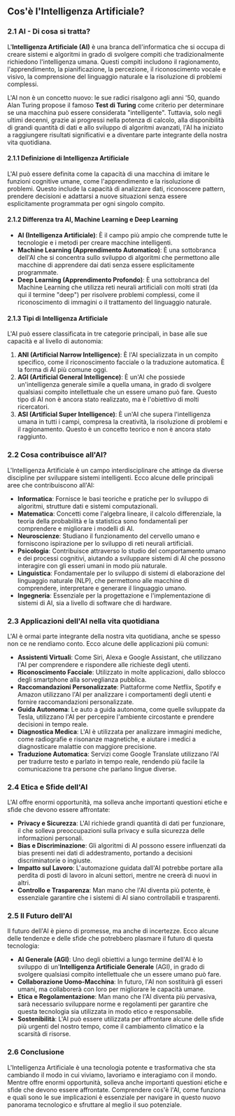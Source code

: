 ## **Cos'è l'Intelligenza Artificiale?**

### **2.1 AI - Di cosa si tratta?**

L'**Intelligenza Artificiale (AI)** è una branca dell'informatica che si occupa di creare sistemi e algoritmi in grado di svolgere compiti che tradizionalmente richiedono l'intelligenza umana. Questi compiti includono il ragionamento, l'apprendimento, la pianificazione, la percezione, il riconoscimento vocale e visivo, la comprensione del linguaggio naturale e la risoluzione di problemi complessi.

L'AI non è un concetto nuovo: le sue radici risalgono agli anni '50, quando Alan Turing propose il famoso **Test di Turing** come criterio per determinare se una macchina può essere considerata "intelligente". Tuttavia, solo negli ultimi decenni, grazie ai progressi nella potenza di calcolo, alla disponibilità di grandi quantità di dati e allo sviluppo di algoritmi avanzati, l'AI ha iniziato a raggiungere risultati significativi e a diventare parte integrante della nostra vita quotidiana.

#### **2.1.1 Definizione di Intelligenza Artificiale**

L'AI può essere definita come la capacità di una macchina di imitare le funzioni cognitive umane, come l'apprendimento e la risoluzione di problemi. Questo include la capacità di analizzare dati, riconoscere pattern, prendere decisioni e adattarsi a nuove situazioni senza essere esplicitamente programmata per ogni singolo compito.

#### **2.1.2 Differenza tra AI, Machine Learning e Deep Learning**

- **AI (Intelligenza Artificiale)**: È il campo più ampio che comprende tutte le tecnologie e i metodi per creare macchine intelligenti.
- **Machine Learning (Apprendimento Automatico)**: È una sottobranca dell'AI che si concentra sullo sviluppo di algoritmi che permettono alle macchine di apprendere dai dati senza essere esplicitamente programmate.
- **Deep Learning (Apprendimento Profondo)**: È una sottobranca del Machine Learning che utilizza reti neurali artificiali con molti strati (da qui il termine "deep") per risolvere problemi complessi, come il riconoscimento di immagini o il trattamento del linguaggio naturale.

#### **2.1.3 Tipi di Intelligenza Artificiale**

L'AI può essere classificata in tre categorie principali, in base alle sue capacità e al livello di autonomia:

1. **ANI (Artificial Narrow Intelligence)**: È l'AI specializzata in un compito specifico, come il riconoscimento facciale o la traduzione automatica. È la forma di AI più comune oggi.
2. **AGI (Artificial General Intelligence)**: È un'AI che possiede un'intelligenza generale simile a quella umana, in grado di svolgere qualsiasi compito intellettuale che un essere umano può fare. Questo tipo di AI non è ancora stato realizzato, ma è l'obiettivo di molti ricercatori.
3. **ASI (Artificial Super Intelligence)**: È un'AI che supera l'intelligenza umana in tutti i campi, compresa la creatività, la risoluzione di problemi e il ragionamento. Questo è un concetto teorico e non è ancora stato raggiunto.

### **2.2 Cosa contribuisce all'AI?**

L'Intelligenza Artificiale è un campo interdisciplinare che attinge da diverse discipline per sviluppare sistemi intelligenti. Ecco alcune delle principali aree che contribuiscono all'AI:

- **Informatica**: Fornisce le basi teoriche e pratiche per lo sviluppo di algoritmi, strutture dati e sistemi computazionali.
- **Matematica**: Concetti come l'algebra lineare, il calcolo differenziale, la teoria della probabilità e la statistica sono fondamentali per comprendere e migliorare i modelli di AI.
- **Neuroscienze**: Studiano il funzionamento del cervello umano e forniscono ispirazione per lo sviluppo di reti neurali artificiali.
- **Psicologia**: Contribuisce attraverso lo studio del comportamento umano e dei processi cognitivi, aiutando a sviluppare sistemi di AI che possono interagire con gli esseri umani in modo più naturale.
- **Linguistica**: Fondamentale per lo sviluppo di sistemi di elaborazione del linguaggio naturale (NLP), che permettono alle macchine di comprendere, interpretare e generare il linguaggio umano.
- **Ingegneria**: Essenziale per la progettazione e l'implementazione di sistemi di AI, sia a livello di software che di hardware.

### **2.3 Applicazioni dell'AI nella vita quotidiana**

L'AI è ormai parte integrante della nostra vita quotidiana, anche se spesso non ce ne rendiamo conto. Ecco alcune delle applicazioni più comuni:

- **Assistenti Virtuali**: Come Siri, Alexa e Google Assistant, che utilizzano l'AI per comprendere e rispondere alle richieste degli utenti.
- **Riconoscimento Facciale**: Utilizzato in molte applicazioni, dallo sblocco degli smartphone alla sorveglianza pubblica.
- **Raccomandazioni Personalizzate**: Piattaforme come Netflix, Spotify e Amazon utilizzano l'AI per analizzare i comportamenti degli utenti e fornire raccomandazioni personalizzate.
- **Guida Autonoma**: Le auto a guida autonoma, come quelle sviluppate da Tesla, utilizzano l'AI per percepire l'ambiente circostante e prendere decisioni in tempo reale.
- **Diagnostica Medica**: L'AI è utilizzata per analizzare immagini mediche, come radiografie e risonanze magnetiche, e aiutare i medici a diagnosticare malattie con maggiore precisione.
- **Traduzione Automatica**: Servizi come Google Translate utilizzano l'AI per tradurre testo e parlato in tempo reale, rendendo più facile la comunicazione tra persone che parlano lingue diverse.

### **2.4 Etica e Sfide dell'AI**

L'AI offre enormi opportunità, ma solleva anche importanti questioni etiche e sfide che devono essere affrontate:

- **Privacy e Sicurezza**: L'AI richiede grandi quantità di dati per funzionare, il che solleva preoccupazioni sulla privacy e sulla sicurezza delle informazioni personali.
- **Bias e Discriminazione**: Gli algoritmi di AI possono essere influenzati da bias presenti nei dati di addestramento, portando a decisioni discriminatorie o ingiuste.
- **Impatto sul Lavoro**: L'automazione guidata dall'AI potrebbe portare alla perdita di posti di lavoro in alcuni settori, mentre ne creerà di nuovi in altri.
- **Controllo e Trasparenza**: Man mano che l'AI diventa più potente, è essenziale garantire che i sistemi di AI siano controllabili e trasparenti.

### **2.5 Il Futuro dell'AI**

Il futuro dell'AI è pieno di promesse, ma anche di incertezze. Ecco alcune delle tendenze e delle sfide che potrebbero plasmare il futuro di questa tecnologia:

- **AI Generale (AGI)**: Uno degli obiettivi a lungo termine dell'AI è lo sviluppo di un'**Intelligenza Artificiale Generale** (AGI), in grado di svolgere qualsiasi compito intellettuale che un essere umano può fare.
- **Collaborazione Uomo-Macchina**: In futuro, l'AI non sostituirà gli esseri umani, ma collaborerà con loro per migliorare le capacità umane.
- **Etica e Regolamentazione**: Man mano che l'AI diventa più pervasiva, sarà necessario sviluppare norme e regolamenti per garantire che questa tecnologia sia utilizzata in modo etico e responsabile.
- **Sostenibilità**: L'AI può essere utilizzata per affrontare alcune delle sfide più urgenti del nostro tempo, come il cambiamento climatico e la scarsità di risorse.

### **2.6 Conclusione**

L'Intelligenza Artificiale è una tecnologia potente e trasformativa che sta cambiando il modo in cui viviamo, lavoriamo e interagiamo con il mondo. Mentre offre enormi opportunità, solleva anche importanti questioni etiche e sfide che devono essere affrontate. Comprendere cos'è l'AI, come funziona e quali sono le sue implicazioni è essenziale per navigare in questo nuovo panorama tecnologico e sfruttare al meglio il suo potenziale.
